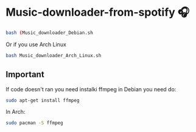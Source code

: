 
# Music-downloader-from-spotify 🎧


```bash 
bash (Music_downloader_Debian.sh
```


Or if you use Arch Linux 



```bash 
bash Music_downloader_Arch_Linux.sh
```





## Important

If code doesn't ran you need instalki ffmpeg in Debian you need do:

```bash 
sudo apt-get install ffmpeg
```

In Arch:

```bash 
sudo pacman -S ffmpeg
```